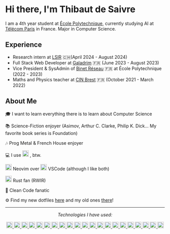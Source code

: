 # Hi there, I'm Thibaut de Saivre

I am a 4th year student at [École Polytechnique](https://www.polytechnique.edu/), currently studying AI at [Télécom Paris](https://www.telecom-paris.fr/) in France. Major in Computer Science.

## Experience

- Research intern at [LSIR](https://www.epfl.ch/labs/lsir/) 🇨🇭(April 2024 - August 2024)
- Full Stack Web Developer at [Galadrim](https://galadrim.fr/) 🇫🇷 (June 2023 - August 2023)
- Vice President & SysAdmin of [Binet Réseau](https://br.binets.fr/) 🇫🇷 at École Polytechnique (2022 - 2023)
- Maths and Physics teacher at [CIN Brest](https://www.defense.gouv.fr/marine/ecoles-formations/centre-dinstruction-naval) 🇫🇷 (October 2021 - March 2022)

## About Me

🎓 I want to learn everything there is to learn about Computer Science

📚 Science-Fiction enjoyer (Asimov, Arthur C. Clarke, Philip K. Dick... My favorite book series is Foundation)

🎶 Prog Metal & French House enjoyer

💻 I use <img src="https://icon.icepanel.io/Technology/svg/NixOS.svg" height="20" style="margin-bottom: -5px;" alt="NixOS"> , btw.

<img src="https://upload.wikimedia.org/wikipedia/commons/thumb/3/3a/Neovim-mark.svg/1200px-Neovim-mark.svg.png" height="20" style="margin-bottom: -5px;" alt="Neovim Logo"> Neovim over <img src="https://upload.wikimedia.org/wikipedia/commons/thumb/9/9a/Visual_Studio_Code_1.35_icon.svg/512px-Visual_Studio_Code_1.35_icon.svg.png" height="20" style="margin-bottom: -5px;" alt="VSCode Logo"> VSCode (although I like both)

<img src="https://www.rust-lang.org/logos/rust-logo-512x512.png" height="20" style="margin-bottom: -5px;" alt="Rust Logo"> Rust fan (RWIR)

🧼 Clean Code fanatic

⚙️ Find my new dotfiles [here](https://github.com/GnRlLeclerc/nixfiles) and my old ones [there](https://github.com/TiboX2021/dotfiles)!

---

<div align="center">
<p><i>Technologies I have used:</i></p>
</div>

<div align="center">

<a href="https://www.python.org/">
    <img src="https://upload.wikimedia.org/wikipedia/commons/thumb/c/c3/Python-logo-notext.svg/1869px-Python-logo-notext.svg.png" height="20" style="margin-bottom: -5px;" alt="Python Logo">
</a>

<a href="https://www.rust-lang.org/">
    <img src="https://www.rust-lang.org/logos/rust-logo-512x512.png" height="20" style="margin-bottom: -5px;" alt="Rust Logo">
</a>

<a href="https://developer.mozilla.org/en-US/docs/Web/JavaScript">
    <img src="https://upload.wikimedia.org/wikipedia/commons/6/6a/JavaScript-logo.png" height="20" style="margin-bottom: -5px;" alt="Javascript Logo">
</a>

<a href="https://www.typescriptlang.org/">
    <img src="https://www.typescriptlang.org/icons/icon-512x512.png" height="20" style="margin-bottom: -5px;" alt="Typescript Logo">
</a>

<a href="https://react.dev/">
    <img src="https://upload.wikimedia.org/wikipedia/commons/thumb/a/a7/React-icon.svg/2300px-React-icon.svg.png"  height="20" style="margin-bottom: -5px;" alt="React JS Logo">
</a>

<a href="https://angular.dev/">
    <img src="https://upload.wikimedia.org/wikipedia/commons/f/f7/Angular_gradient.png" height="20" style="margin-bottom: -5px;" alt="Angular Logo">
</a>

<a href="https://tailwindcss.com/">
    <img src="https://tailwindcss.com/favicons/favicon-32x32.png" height="20" style="margin-bottom: -5px;" alt="Tailwind Logo">
</a>

<a href="https://adonisjs.com/">
    <img src="https://avatars.githubusercontent.com/u/13810373?s=280&v=4" height="20" style="margin-bottom: -5px;" alt="Adonis JS Logo">
</a>

<a href="https://en.cppreference.com/w/">
    <img src="https://upload.wikimedia.org/wikipedia/commons/thumb/1/18/ISO_C%2B%2B_Logo.svg/1822px-ISO_C%2B%2B_Logo.svg.png" height="20" style="margin-bottom: -5px;" alt="C++ Logo">
</a>

<a href="https://en.cppreference.com/w/c">
    <img src="https://upload.wikimedia.org/wikipedia/commons/1/19/C_Logo.png" height="20" style="margin-bottom: -5px;" alt="C Logo">
</a>

<a href="https://en.wikipedia.org/wiki/X86_assembly_language">
    <img src="https://w7.pngwing.com/pngs/322/656/png-transparent-x86-64-64-bit-computing-central-processing-unit-computer-icons-hardware-computer-text-rectangle-logo-thumbnail.png" height="20" style="margin-bottom: -5px;" alt="Assembly Logo">
</a>

<a href="https://go.dev/">
    <img src="https://go.dev/blog/go-brand/Go-Logo/PNG/Go-Logo_Blue.png" height="20" style="margin-bottom: -5px;" alt="Golang Logo">
</a>

<a href="https://lua.org/">
    <img src="https://upload.wikimedia.org/wikipedia/commons/thumb/c/cf/Lua-Logo.svg/1200px-Lua-Logo.svg.png" height="20" style="margin-bottom: -5px;" alt="Lua Logo">
</a>

<a href="https://www.java.com/">
    <img src="https://upload.wikimedia.org/wikipedia/fr/thumb/2/2e/Java_Logo.svg/1200px-Java_Logo.svg.png" height="20" style="margin-bottom: -5px;" alt="Java Logo">
</a>

<a href="https://kotlinlang.org/">
    <img src="https://cdn.worldvectorlogo.com/logos/kotlin-2.svg" height="20" style="margin-bottom: -5px;" alt="Kotlin Logo">
</a>

<a href="https://developer.android.com">
    <img src="https://www.freepnglogos.com/uploads/android-logo-png/android-logo-0.png" height="20" style="margin-bottom: -5px;" alt="Android Logo">
</a>

<a href="https://svelte.dev/">
    <img src="https://svelte.dev/favicon.png" height="20" style="margin-bottom: -5px;" alt="Svelte Logo">
</a>

<a href="https://www.docker.com/">
    <img src="https://logos-world.net/wp-content/uploads/2021/02/Docker-Symbol.png" height="20" style="margin-bottom: -5px;" alt="Docker Logo">
</a>

<a href="https://www.postgresql.org/">
    <img src="https://upload.wikimedia.org/wikipedia/commons/thumb/2/29/Postgresql_elephant.svg/993px-Postgresql_elephant.svg.png" height="20" style="margin-bottom: -5px;" alt="PostgreSQL Logo">
</a>

<a href="https://firebase.google.com/">
    <img src="https://firebase.google.com/static/images/brand-guidelines/logo-logomark.png" height="20" style="margin-bottom: -5px;" alt="Firebase Logo">
</a>

<a href="https://pytorch.org/">
    <img src="https://upload.wikimedia.org/wikipedia/commons/1/10/PyTorch_logo_icon.svg" height="20" style="margin-bottom: -5px;" alt="Pytorch Logo">
</a>

</div>
